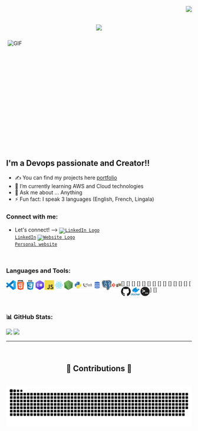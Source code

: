 <img align="right" src="https://visitor-badge.laobi.icu/badge?page_id=felicien-misseba.felicien-misseba" />

<h1 align="center">
    <img src="https://readme-typing-svg.herokuapp.com/?font=Righteous&size=35&center=true&vCenter=true&width=500&height=70&duration=4000&lines=Hi+There!+👋;+I'm+Felicien+Misseba+!;" />
</h1>

 <img align="right" alt="GIF" src="https://github.com/arsentieva/arsentieva/blob/main/code.gif?raw=true" width="500" height="320" />


## I'm a Devops passionate and Creator!!
- ✍ You can find my projects here [portfolio]
- 🌱 I’m currently learning AWS and Cloud technologies
- 💬 Ask me about ... Anything
- ⚡ Fun fact: I speak 3 languages (English, French, Lingala)


###  Connect with me:
-  Let's connect! --> <code><a href="https://www.linkedin.com/in/felicien-misseba/" target="_blank" title="LinkedIn Profile"><img alt="LinkedIn Logo" width="22" src="https://cdn4.iconfinder.com/data/icons/colorful-guache-social-media-logos-1/159/social-media_linkedin-512.png"> LinkedIn</a></code> <code><a href="https://felicienmisseba.link" target="_blank" title="Website Profile"><img alt="Website Logo" width="22" src="https://cdn3.iconfinder.com/data/icons/colorful-guache-social-media-logos-1/159/social-media_web-256.png"> Personal website</a></code>

<br />

### Languages and Tools:

[<img align="left" alt="Visual Studio Code" width="26px" src="https://raw.githubusercontent.com/github/explore/80688e429a7d4ef2fca1e82350fe8e3517d3494d/topics/visual-studio-code/visual-studio-code.png" />]
[<img align="left" alt="HTML5" width="26px" src="https://raw.githubusercontent.com/github/explore/80688e429a7d4ef2fca1e82350fe8e3517d3494d/topics/html/html.png" />]
[<img align="left" alt="CSS3" width="26px" src="https://raw.githubusercontent.com/github/explore/80688e429a7d4ef2fca1e82350fe8e3517d3494d/topics/css/css.png" />]
[<img align="left" alt="CSharp" width="26px" src="https://raw.githubusercontent.com/github/explore/80688e429a7d4ef2fca1e82350fe8e3517d3494d/topics/csharp/csharp.png" />]
[<img align="left" alt="JavaScript" width="26px" src="https://raw.githubusercontent.com/github/explore/80688e429a7d4ef2fca1e82350fe8e3517d3494d/topics/javascript/javascript.png" />]
[<img align="left" alt="React" width="26px" src="https://raw.githubusercontent.com/github/explore/80688e429a7d4ef2fca1e82350fe8e3517d3494d/topics/react/react.png" />]
[<img align="left" alt="Node.js" width="26px" src="https://raw.githubusercontent.com/github/explore/80688e429a7d4ef2fca1e82350fe8e3517d3494d/topics/nodejs/nodejs.png" />]
[<img align="left" alt="python" width="26px" src="https://raw.githubusercontent.com/github/explore/80688e429a7d4ef2fca1e82350fe8e3517d3494d/topics/python/python.png" />]
[<img align="left" alt="flask" width="26px" src="https://raw.githubusercontent.com/github/explore/80688e429a7d4ef2fca1e82350fe8e3517d3494d/topics/flask/flask.png" />]
[<img align="left" alt="SQL" width="26px" src="https://raw.githubusercontent.com/github/explore/80688e429a7d4ef2fca1e82350fe8e3517d3494d/topics/sql/sql.png" />]
[<img align="left" alt="postgreSQL" width="26px" src="https://raw.githubusercontent.com/github/explore/80688e429a7d4ef2fca1e82350fe8e3517d3494d/topics/postgresql/postgresql.png" />]
[<img align="left" alt="Git" width="26px" src="https://raw.githubusercontent.com/github/explore/80688e429a7d4ef2fca1e82350fe8e3517d3494d/topics/git/git.png" />]
[<img align="left" alt="GitHub" width="26px" src="https://raw.githubusercontent.com/github/explore/78df643247d429f6cc873026c0622819ad797942/topics/github/github.png" />]
[<img align="left" alt="Docker" width="26px" src="https://raw.githubusercontent.com/github/explore/80688e429a7d4ef2fca1e82350fe8e3517d3494d/topics/docker/docker.png" />]
[<img align="left" alt="Terminal" width="26px" src="https://raw.githubusercontent.com/github/explore/80688e429a7d4ef2fca1e82350fe8e3517d3494d/topics/terminal/terminal.png" />]

<br />

### 📊 GitHub Stats:
![](https://github-readme-stats.vercel.app/api?username=felicien-misseba&theme=white&border=true&include_all_commits=false&count_private=true)
![](https://github-readme-stats.vercel.app/api/top-langs/?username=felicien-misseba&theme=white&border=true&include_all_commits=false&count_private=true&layout=compact)

---
<br />



<div align="center">
  <h2>🐍 Contributions 🐍</h2>
  <br>
  <img alt="snake eating my contributions" src="https://raw.githubusercontent.com/felicien-misseba/felicien-misseba/output/github-contribution-grid-snake.svg" />

  
  <br/>
</div>

[website]: https://felicienmisseba.link/
[linkedin]: https://linkedin.com/in/felicien-misseba
[portfolio]: https://www.felicienmisseba.link/categories/projects/

